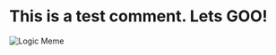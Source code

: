 # This is a test comment. Lets GOO!

![Logic Meme](https://github.com/user-attachments/assets/160ce4b6-9995-4418-92d0-38bfcf3f8684)
